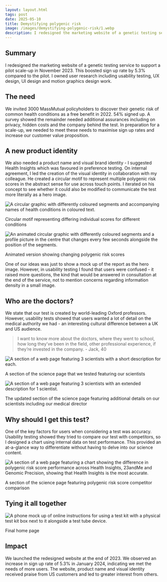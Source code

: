 ```yaml
---
layout: layout.html
tags: post
date: 2025-05-10
title: Demystifying polygenic risk
image: /images/demystifying-polygenic-risk/1.webp
description: I redesigned the marketing website of a genetic testing service, boosting sign up rate by 5.3%.
---
```


## Summary
I redesigned the marketing website of a genetic testing service to support a pilot scale-up in November 2023. This boosted sign up rate by 5.3% compared to the pilot. I owned user research including usability testing, UX design, UI design and motion graphics design work.

## The need
We invited 3000 MassMutual policyholders to discover their genetic risk of common health conditions as a free benefit in 2022. 54% signed up. A survey showed the remainder needed additional assurances including on privacy, hidden costs and the company behind the test. In preparation for a scale-up, we needed to meet these needs to maximise sign up rates and increase our customer value proposition.

## A new product identity
We also needed a product name and visual brand identity - I suggested Health Insights which was favoured in preference testing. On internal agreement, I led the creation of the visual identity in collaboration with my colleague. He created a circular motif to represent multiple polygenic risk scores in the abstract sense for use across touch points. I iterated on his concept to see whether it could also be modified to communicate the test more literally as a hero image.

![A circular graphic with differently coloured segments and accompanying names of health conditions in coloured text.](/images/demystifying-polygenic-risk/hero-concept-1.png) <figcaption>Circular motif representing differing individual scores for different conditions</figcaption>

![An animated circular graphic with differently coloured segments and a profile picture in the centre that changes every few seconds alongside the position of the segments.](/images/demystifying-polygenic-risk/animated-hero_24fps_30-08-2023.gif) <figcaption>Animated version showing changing polygenic risk scores</figcaption>

One of our ideas was just to show a mock up of the report as the hero image. However, in usability testing I found that users were confused - it raised more questions, the kind that would be answered in consultation at the end of the service, not to mention concerns regarding information density in a small image.

## Who are the doctors?
We state that our test is created by world-leading Oxford professors. However, usability tests showed that users wanted a lot of detail on the medical authority we had - an interesting cultural difference between a UK and US audience.

> I want to know more about the doctors, where they went to school, how long they’ve been in the field, other professional experience, if they’re invested in the company. - Jack, 40

![A section of a web page featuring 3 scientists with a short description for each.](/images/demystifying-polygenic-risk/scientists-concept.png) <figcaption>A section of the science page that we tested featuring our scientists</figcaption>

![A section of a web page featuring 3 scientists with an extended description for 1 scientist.](/images/demystifying-polygenic-risk/scientists-concept-2.png) <figcaption>The updated section of the science page featuring additional details on our scientists including our medical director</figcaption>

## Why should I get this test?
One of the key factors for users when considering a test was accuracy. Usability testing showed they tried to compare our test with competitors, so I designed a chart using internal data on test performance. This provided an at-a-glance way to differentiate without having to delve into our science content.

![A section of a web page featuring a chart showing the difference in polygenic risk score performance across Health Insights, 23andMe and Genomic Precision, showing that Health Insights is the most accurate.](/images/demystifying-polygenic-risk/chart-concept.png) <figcaption>A section of the science page featuring polygenic risk score competitor comparison</figcaption>

## Tying it all together
![A phone mock up of online instructions for using a test kit with a physical test kit box next to it alongside a test tube device.](/images/demystifying-polygenic-risk/home-page.png) <figcaption>Final home page</figcaption>

## Impact
We launched the redesigned website at the end of 2023. We observed an increase in sign up rate of 5.3% in January 2024, indicating we met the needs of more users. The website, product name and visual identity received praise from US customers and led to greater interest from others.